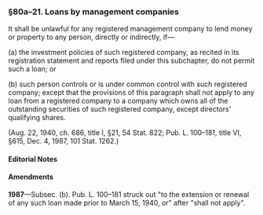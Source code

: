 ### §80a–21. Loans by management companies ###

It shall be unlawful for any registered management company to lend money or property to any person, directly or indirectly, if—

(a) the investment policies of such registered company, as recited in its registration statement and reports filed under this subchapter, do not permit such a loan; or

(b) such person controls or is under common control with such registered company; except that the provisions of this paragraph shall not apply to any loan from a registered company to a company which owns all of the outstanding securities of such registered company, except directors' qualifying shares.

(Aug. 22, 1940, ch. 686, title I, §21, 54 Stat. 822; Pub. L. 100–181, title VI, §615, Dec. 4, 1987, 101 Stat. 1262.)

#### **Editorial Notes** ####

#### Amendments ####

**1987**—Subsec. (b). Pub. L. 100–181 struck out "to the extension or renewal of any such loan made prior to March 15, 1940, or" after "shall not apply".